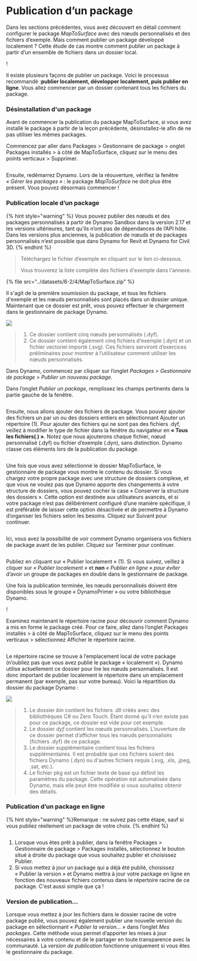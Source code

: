 # Publication d’un package

Dans les sections précédentes, vous avez découvert en détail comment configurer le package _MapToSurface_ avec des nœuds personnalisés et des fichiers d’exemple. Mais comment publier un package développé localement ? Cette étude de cas montre comment publier un package à partir d’un ensemble de fichiers dans un dossier local.

\![](<../images/6-2/3/develop package - custom nodes 01 (1) (1).jpg>)

Il existe plusieurs façons de publier un package. Voici le processus recommandé :**publier localement, développer localement, puis publier en ligne**. Vous allez commencer par un dossier contenant tous les fichiers du package.

### Désinstallation d'un package

Avant de commencer la publication du package MapToSurface, si vous avez installé le package à partir de la leçon précédente, désinstallez-le afin de ne pas utiliser les mêmes packages.

Commencez par aller dans Packages > Gestionnaire de package > onglet Packages installés > à côté de MapToSurface, cliquez sur le menu des points verticaux > Supprimer.

<figure><img src="../../.gitbook/assets/delete-map-to-surface.png" alt=""><figcaption></figcaption></figure>

Ensuite, redémarrez Dynamo. Lors de la réouverture, vérifiez la fenêtre _« Gérer les packages »_ : le package _MapToSurface_ ne doit plus être présent. Vous pouvez désormais commencer !

### Publication locale d’un package

{% hint style="warning" %} Vous pouvez publier des nœuds et des packages personnalisés à partir de Dynamo Sandbox dans la version 2.17 et les versions ultérieures, tant qu’ils n’ont pas de dépendances de l’API hôte. Dans les versions plus anciennes, la publication de nœuds et de packages personnalisés n’est possible que dans Dynamo for Revit et Dynamo for Civil 3D. {% endhint %}

> Téléchargez le fichier d’exemple en cliquant sur le lien ci-dessous.
>
> Vous trouverez la liste complète des fichiers d'exemple dans l'annexe.

{% file src="../datasets/6-2/4/MapToSurface.zip" %}

Il s'agit de la première soumission du package, et tous les fichiers d'exemple et les nœuds personnalisés sont placés dans un dossier unique. Maintenant que ce dossier est prêt, vous pouvez effectuer le chargement dans le gestionnaire de package Dynamo.

![](../images/6-2/4/publishapackage-publishlocally01.jpg)

> 1. Ce dossier contient cinq nœuds personnalisés (.dyf).
> 2. Ce dossier contient également cinq fichiers d'exemple (.dyn) et un fichier vectoriel importé (.svg). Ces fichiers serviront d’exercices préliminaires pour montrer à l’utilisateur comment utiliser les nœuds personnalisés.

Dans Dynamo, commencez par cliquer sur l’onglet _Packages > Gestionnaire de package > Publier un nouveau package_.

Dans l’onglet _Publier un package_, remplissez les champs pertinents dans la partie gauche de la fenêtre.

<figure><img src="../../.gitbook/assets/package-details.png" alt=""><figcaption></figcaption></figure>

Ensuite, nous allons ajouter des fichiers de package. Vous pouvez ajouter des fichiers un par un ou des dossiers entiers en sélectionnant Ajouter un répertoire (1). Pour ajouter des fichiers qui ne sont pas des fichiers .dyf, veillez à modifier le type de fichier dans la fenêtre du navigateur en **« Tous les fichiers(**_._**) »**. Notez que nous ajouterons chaque fichier, nœud personnalisé (.dyf) ou fichier d’exemple (.dyn), sans distinction. Dynamo classe ces éléments lors de la publication du package.

<figure><img src="../../.gitbook/assets/map-to-surface-contents.png" alt=""><figcaption></figcaption></figure>

Une fois que vous avez sélectionné le dossier MapToSurface, le gestionnaire de package vous montre le contenu du dossier. Si vous chargez votre propre package avec une structure de dossiers complexe, et que vous ne voulez pas que Dynamo apporte des changements à votre structure de dossiers, vous pouvez cocher la case « Conserver la structure des dossiers ». Cette option est destinée aux utilisateurs avancés, et si votre package n’est pas délibérément configuré d’une manière spécifique, il est préférable de laisser cette option désactivée et de permettre à Dynamo d’organiser les fichiers selon les besoins. Cliquez sur Suivant pour continuer.

<figure><img src="../../.gitbook/assets/map-to-surface-contents-preview.png" alt=""><figcaption></figcaption></figure>

Ici, vous avez la possibilité de voir comment Dynamo organisera vos fichiers de package avant de les publier. Cliquez sur Terminer pour continuer.

<figure><img src="../../.gitbook/assets/publish-locally.png" alt=""><figcaption></figcaption></figure>

Publiez en cliquant sur « Publier localement » (1). Si vous suivez, veillez à cliquer sur _« Publier localement »_ et **non** _« Publier en ligne » pour éviter_ d’avoir un groupe de packages en double dans le gestionnaire de package.

Une fois la publication terminée, les nœuds personnalisés doivent être disponibles sous le groupe « DynamoPrimer » ou votre bibliothèque Dynamo.

\![](<../images/6-2/3/develop package - install package 02 (1) (1).jpg>)

Examinez maintenant le répertoire racine pour découvrir comment Dynamo a mis en forme le package créé. Pour ce faire, allez dans l’onglet Packages installés > à côté de MapToSurface, cliquez sur le menu des points verticaux > sélectionnez Afficher le répertoire racine.

<figure><img src="../../.gitbook/assets/show-root-directory.png" alt=""><figcaption></figcaption></figure>

Le répertoire racine se trouve à l’emplacement local de votre package (n’oubliez pas que vous avez publié le package « localement »). Dynamo utilise actuellement ce dossier pour lire les nœuds personnalisés. Il est donc important de publier localement le répertoire dans un emplacement permanent (par exemple, pas sur votre bureau). Voici la répartition du dossier du package Dynamo :

![](../images/6-2/4/publishapackage-publishlocally06.jpg)

> 1. Le dossier _bin_ contient les fichiers .dll créés avec des bibliothèques C# ou Zero Touch. Étant donné qu’il n’en existe pas pour ce package, ce dossier est vide pour cet exemple.
> 2. Le dossier _dyf_ contient les nœuds personnalisés. L’ouverture de ce dossier permet d’afficher tous les nœuds personnalisés (fichiers .dyf) de ce package.
> 3. Le dossier supplémentaire contient tous les fichiers supplémentaires. Il est probable que ces fichiers soient des fichiers Dynamo (.dyn) ou d'autres fichiers requis (.svg, .xls, .jpeg, .sat, etc.).
> 4. Le fichier pkg est un fichier texte de base qui définit les paramètres du package. Cette opération est automatisée dans Dynamo, mais elle peut être modifiée si vous souhaitez obtenir des détails.

### Publication d’un package en ligne

{% hint style="warning" %}Remarque : ne suivez pas cette étape, sauf si vous publiez réellement un package de votre choix. {% endhint %}

<figure><img src="../../.gitbook/assets/publish-version.png" alt=""><figcaption></figcaption></figure>

1. Lorsque vous êtes prêt à publier, dans la fenêtre Packages > Gestionnaire de package > Packages installés, sélectionnez le bouton situé à droite du package que vous souhaitez publier et choisissez Publier.
2. Si vous mettez à jour un package qui a déjà été publié, choisissez « Publier la version » et Dynamo mettra à jour votre package en ligne en fonction des nouveaux fichiers contenus dans le répertoire racine de ce package. C'est aussi simple que ça !

### Version de publication…

Lorsque vous mettez à jour les fichiers dans le dossier racine de votre package publié, vous pouvez également publier une nouvelle version du package en sélectionnant _« Publier la version… »_ dans l’onglet _Mes packages_. Cette méthode vous permet d’apporter les mises à jour nécessaires à votre contenu et de le partager en toute transparence avec la communauté. La _version de publication_ fonctionne uniquement si vous êtes le gestionnaire du package.
